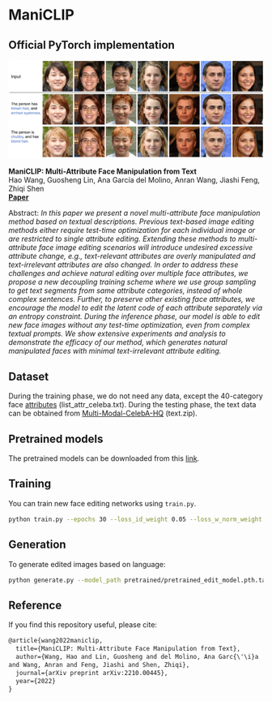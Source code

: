 # ManiCLIP

## Official PyTorch implementation

![Teaser image](teaser.png)

**ManiCLIP: Multi-Attribute Face Manipulation from Text**   
Hao Wang, Guosheng Lin, Ana García del Molino, Anran Wang, Jiashi Feng, Zhiqi Shen   
[**Paper**](https://arxiv.org/abs/2210.00445)

Abstract: *In this paper we present a novel multi-attribute face manipulation method based on textual descriptions. Previous text-based image editing methods either require test-time optimization for each individual image or are restricted to single attribute editing. Extending these methods to multi-attribute face image editing scenarios will introduce undesired excessive attribute change, e.g., text-relevant attributes are overly manipulated and text-irrelevant attributes are also changed. In order to address these challenges and achieve natural editing over multiple face attributes, we propose a new decoupling training scheme where we use group sampling to get text segments from same attribute categories, instead of whole complex sentences. Further, to preserve other existing face attributes, we encourage the model to edit the latent code of each attribute separately via an entropy constraint. During the inference phase, our model is able to edit new face images without any test-time optimization, even from complex textual prompts. We show extensive experiments and analysis to demonstrate the efficacy of our method, which generates natural manipulated faces with minimal text-irrelevant attribute editing.*

## Dataset

During the training phase, we do not need any data, except the 40-category face [attributes](https://mmlab.ie.cuhk.edu.hk/projects/CelebA.html) (list_attr_celeba.txt). During the testing phase, the text data can be obtained from [Multi-Modal-CelebA-HQ](https://github.com/IIGROUP/MM-CelebA-HQ-Dataset) (text.zip).

## Pretrained models

The pretrained models can be downloaded from this [link](https://entuedu-my.sharepoint.com/:u:/g/personal/hao005_e_ntu_edu_sg/EVJ4RLcEpgNLoHSZ6zAuCxMB1MWFrLz0CSGwKU-T9Bu3tA?e=uzHiZw).

## Training

You can train new face editing networks using `train.py`.

```.bash
python train.py --epochs 30 --loss_id_weight 0.05 --loss_w_norm_weight 0.1 --loss_clip_weight 1.0 --loss_face_norm_weight 0.05 --loss_minmaxentropy_weight 0.2 --loss_face_bg_weight 1 --task_name name --decouple --part_sample_num 3
```

## Generation

To generate edited images based on language:

```.bash
python generate.py --model_path pretrained/pretrained_edit_model.pth.tar --text "this person has grey hair. he has mustache." --gen_num 5
```

## Reference
If you find this repository useful, please cite:
```
@article{wang2022maniclip,
  title={ManiCLIP: Multi-Attribute Face Manipulation from Text},
  author={Wang, Hao and Lin, Guosheng and del Molino, Ana Garc{\'\i}a and Wang, Anran and Feng, Jiashi and Shen, Zhiqi},
  journal={arXiv preprint arXiv:2210.00445},
  year={2022}
}
```
